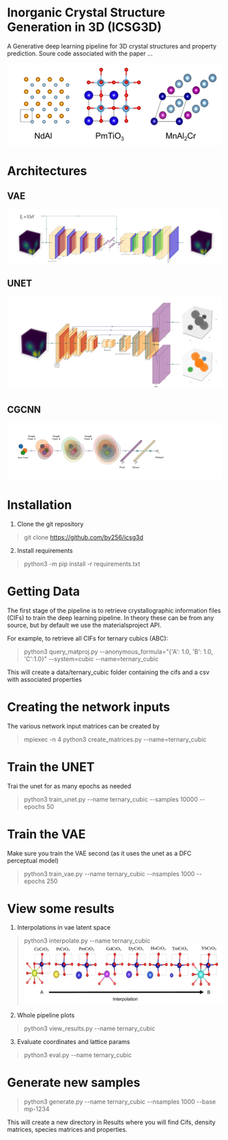 # Inorganic Crystal Structure Generation in 3D (ICSG3D)
A Generative deep learning pipeline for 3D crystal structures and property prediction. Soure code associated with the paper ...

![Example crystals generated with our system](images/crystals-1.png)

# Architectures
## VAE
![VAE](images/vae-1.png)
## UNET
![Unet](images/unet-1.png)
## CGCNN
![CGCNN](images/cgcnn-1.png)


# Installation
1. Clone the git repository
> git clone https://github.com/by256/icsg3d
2. Install requirements
> python3 -m pip install -r requirements.txt

# Getting Data
The first stage of the pipeline is to retrieve crystallographic information files (CIFs) to train the deep learning pipeline. In theory these can be from any source, but by default we use the materialsproject API.

For example, to retrieve all CIFs for ternary cubics (ABC):
> python3 query_matproj.py --anonymous_formula="{'A': 1.0, 'B': 1.0, 'C':1.0}" --system=cubic --name=ternary_cubic

This will create a data/ternary_cubic folder containing the cifs and a csv with associated properties

# Creating the network inputs
The various network input matrices can be created by
> mpiexec -n 4 python3 create_matrices.py --name=ternary_cubic

# Train the UNET
Trai the unet for as many epochs as needed
> python3 train_unet.py --name ternary_cubic --samples 10000 --epochs 50

# Train the VAE
Make sure you train the VAE second (as it uses the unet as a DFC perceptual model)
> python3 train_vae.py --name ternary_cubic --nsamples 1000 --epochs 250

# View some results
1. Interpolations in vae latent space
> python3 interpolate.py --name ternary_cubic
![Interpolations](images/interpolate-1.png)

2. Whole pipeline plots
> python3 view_results.py --name ternary_cubic

3. Evaluate coordinates and lattice params
> python3 eval.py --name ternary_cubic

# Generate new samples
> python3 generate.py --name ternary_cubic --nsamples 1000 --base mp-1234

This will create a new directory in Results where you will find Cifs, density matrices, species matrices and properties.